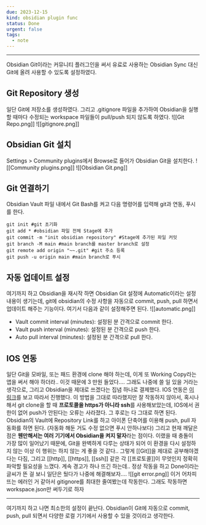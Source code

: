 ```yaml
---
due: 2023-12-15
kind: obsidian plugin func
status: Done
urgent: false
tags:
  - note
---
```

***

Obsidian Git이라는 커뮤니티 플러그인을 써서 유료로 사용하는 Obsidian Sync 대신 Git에 올려 사용할 수 있도록 설정하였다.

## Git Repository 생성

일단 Git에 저장소를 생성하였다. 그리고 .gitignore 파일을 추가하여 Obsidian을 실행할 때마다 수정되는 workspace 파일들이 pull/push 되지 않도록 하였다.
![[Git Repo.png]]
![[gitignore.png]]

## Obsidian Git 설치

Settings > Community plugins에서 Browse로 들어가 Obsidian Git을 설치한다.
![[Community plugins.png]]
![[Obsidian Git.png]]

## Git 연결하기

Obsidian Vault 파일 내에서 Git Bash를 켜고 다음 명령어를 입력해 git과 연동, 푸시를 한다.
```git
git init #git 초기화
git add * #obsidian 파일 전체 Stage에 추가
git commit -m "init obsidian repository" #Stage에 추가된 파일 커밋
git branch -M main #main branch를 master branch로 설정
git remote add origin "~~.git" #git 주소 등록
git push -u origin main #main branch로 푸시
```

## 자동 업데이트 설정

여기까지 하고 Obsidian을 재시작 하면 Obsidian Git 설정에 Automatic이라는 설정 내용이 생기는데, git에 obsidian의 수정 사항을 자동으로 commit, push, pull 하면서 업데이트 해주는 기능이다. 여기서 다음과 같이 설정해주면 된다.
![[automatic.png]]
- Vault commit interval (minutes): 설정된 분 간격으로 commit 한다.
- Vault push interval (minutes): 설정된 분 간격으로 push 한다.
- Auto pull interval (minutes): 설정된 분 간격으로 pull 한다.

## IOS 연동

일단 Git을 모바일, 또는 패드 환경에 clone 해야 하는데, 이게 또 Working Copy라는 앱을 써서 해야 하더라.. 이것 때문에 3 만원 들었다.... 그래도 나중에 쓸 일 있을 거라는 생각으로, 그리고 Obsidian을 제대로 쓰겠다는 집념 하나로 결제했다. IOS 연동은 [이 링크](https://clarit7.github.io/obsidian_sync_setting/)를 보고 따라서 진행했다.
이 방법을 그대로 따라했지만 잘 작동하지 않아서, 혹시나 해서 git clone을 할 때 **프로토콜을  https가 아니라 ssh**를 사용해보았는데, IOS에서 권한이 없어 push가 안된다는 오류는 사라졌다. 그 후로는 다 그대로 하면 된다. Obsidian의 Vault에 Repository Link를 하고 아이폰 단축어를 이용해 push, pull 자동화를 하면 된다. (자동화 해둔 거도 수정 없으면 푸시 안하나보다)
그리고 현재 깨달은 점은 **웬만해서는 여러 기기에서 Obsidian을 켜지 말자**라는 점이다. 이랬을 때 충돌이 가장 많이 일어났기 때문에, Git을 완벽하게 다루는 상태가 되어 이 환경을 다시 설정하지 않는 이상 이 행위는 하지 않는 게 좋을 것 같다.. 그렇게 [[Git]]을 제대로 공부해야겠다는 다짐, 그리고 [[http]], [[https]], [[ssh]] 같은 각 [[프로토콜]]이 무엇인지 정확히 파악할 필요성을 느꼈다.
계속 경고가 하나 뜨긴 하는데.. 정상 작동을 하고 Done이라는 글씨가 뜬 걸 보니 일단은 뒀다가 나중에 해결해보자....
![[git error.png]]
이거 어차피 뜨는 에러인 거 같아서 gitignore를 최대한 줄여봤는데 작동한다. 그래도 작동하면 workspace.json만 써두기로 하자


***
여기까지 하고 나면 최소한의 설정이 끝난다. Obsidian이 Git에 자동으로 commit, push, pull 되면서 다양한 로컬 기기에서 사용할 수 있을 것이라고 생각한다.